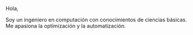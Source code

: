 Hola,

Soy un ingeniero en computación con conocimientos de ciencias básicas. Me apasiona la optimización y la automatización. 
